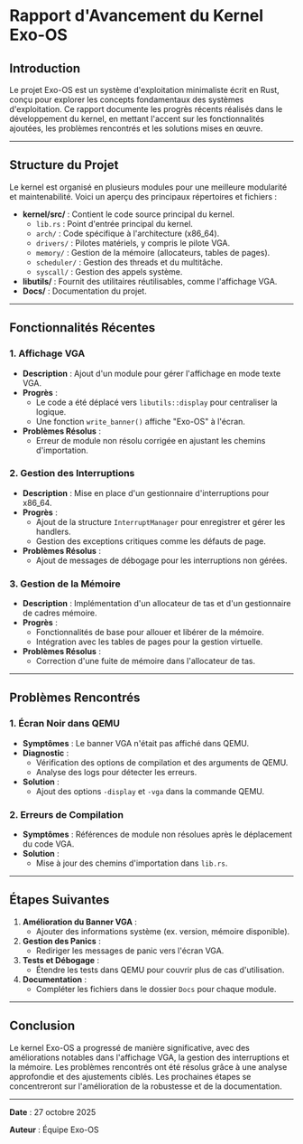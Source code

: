 # Rapport d'Avancement du Kernel Exo-OS

## Introduction
Le projet Exo-OS est un système d'exploitation minimaliste écrit en Rust, conçu pour explorer les concepts fondamentaux des systèmes d'exploitation. Ce rapport documente les progrès récents réalisés dans le développement du kernel, en mettant l'accent sur les fonctionnalités ajoutées, les problèmes rencontrés et les solutions mises en œuvre.

---

## Structure du Projet
Le kernel est organisé en plusieurs modules pour une meilleure modularité et maintenabilité. Voici un aperçu des principaux répertoires et fichiers :

- **kernel/src/** : Contient le code source principal du kernel.
  - `lib.rs` : Point d'entrée principal du kernel.
  - `arch/` : Code spécifique à l'architecture (x86_64).
  - `drivers/` : Pilotes matériels, y compris le pilote VGA.
  - `memory/` : Gestion de la mémoire (allocateurs, tables de pages).
  - `scheduler/` : Gestion des threads et du multitâche.
  - `syscall/` : Gestion des appels système.
- **libutils/** : Fournit des utilitaires réutilisables, comme l'affichage VGA.
- **Docs/** : Documentation du projet.

---

## Fonctionnalités Récentes

### 1. Affichage VGA
- **Description** : Ajout d'un module pour gérer l'affichage en mode texte VGA.
- **Progrès** :
  - Le code a été déplacé vers `libutils::display` pour centraliser la logique.
  - Une fonction `write_banner()` affiche "Exo-OS" à l'écran.
- **Problèmes Résolus** :
  - Erreur de module non résolu corrigée en ajustant les chemins d'importation.

### 2. Gestion des Interruptions
- **Description** : Mise en place d'un gestionnaire d'interruptions pour x86_64.
- **Progrès** :
  - Ajout de la structure `InterruptManager` pour enregistrer et gérer les handlers.
  - Gestion des exceptions critiques comme les défauts de page.
- **Problèmes Résolus** :
  - Ajout de messages de débogage pour les interruptions non gérées.

### 3. Gestion de la Mémoire
- **Description** : Implémentation d'un allocateur de tas et d'un gestionnaire de cadres mémoire.
- **Progrès** :
  - Fonctionnalités de base pour allouer et libérer de la mémoire.
  - Intégration avec les tables de pages pour la gestion virtuelle.
- **Problèmes Résolus** :
  - Correction d'une fuite de mémoire dans l'allocateur de tas.

---

## Problèmes Rencontrés

### 1. Écran Noir dans QEMU
- **Symptômes** : Le banner VGA n'était pas affiché dans QEMU.
- **Diagnostic** :
  - Vérification des options de compilation et des arguments de QEMU.
  - Analyse des logs pour détecter les erreurs.
- **Solution** :
  - Ajout des options `-display` et `-vga` dans la commande QEMU.

### 2. Erreurs de Compilation
- **Symptômes** : Références de module non résolues après le déplacement du code VGA.
- **Solution** :
  - Mise à jour des chemins d'importation dans `lib.rs`.

---

## Étapes Suivantes

1. **Amélioration du Banner VGA** :
   - Ajouter des informations système (ex. version, mémoire disponible).
2. **Gestion des Panics** :
   - Rediriger les messages de panic vers l'écran VGA.
3. **Tests et Débogage** :
   - Étendre les tests dans QEMU pour couvrir plus de cas d'utilisation.
4. **Documentation** :
   - Compléter les fichiers dans le dossier `Docs` pour chaque module.

---

## Conclusion
Le kernel Exo-OS a progressé de manière significative, avec des améliorations notables dans l'affichage VGA, la gestion des interruptions et la mémoire. Les problèmes rencontrés ont été résolus grâce à une analyse approfondie et des ajustements ciblés. Les prochaines étapes se concentreront sur l'amélioration de la robustesse et de la documentation.

---

**Date** : 27 octobre 2025

**Auteur** : Équipe Exo-OS